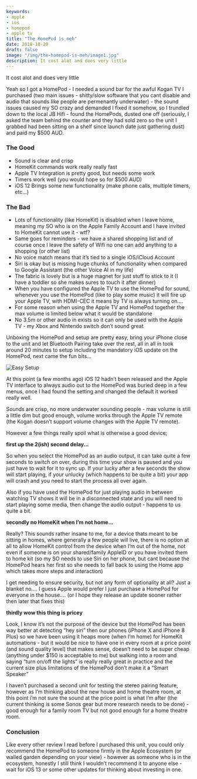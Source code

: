```yaml
---
keywords:
- apple
- ios
- homepod
- apple tv
title: "The HomePod is meh"
date: 2018-10-20
draft: false
image: "/img/the-homepod-is-meh/image1.jpg"
description: It cost alot and does very little
---
```


It cost alot and does very little

Yeah so I got a HomePod - I needed a sound bar for the awful Kogan TV I purchased (two main issues - shitty/slow software that you cant disable and audio that sounds like people are permenantly underwater) - the sound issues caused my SO crazy and demanded I fixed it somehow, so I trundled down to the local JB Hifi - found the HomePods, dusted one off (seriously, I asked the team behind the counter and they had sold zero so the unit I grabbed had been sitting on a shelf since launch date just gathering dust) and paid my $500 AUD.

### The Good

* Sound is clear and crisp
* HomeKit commands work really really fast
* Apple TV Integration is pretty good, but needs some work
* Timers work well (you would hope so for $500 AUD)
* iOS 12 Brings some new functionality (make phone calls, multiple timers, etc...) 

### The Bad

- Lots of functionality (like HomeKit) is disabled when I leave home, meaning my SO who is on the Apple Family Account and I have invited to HomeKit cannot use it - wtf?
- Same goes for reminders - we have a shared shopping list and of course once I leave the safety of Wifi no one can add anything to a shopping (or other list) 
- No voice match means that it’s tied to a single iOS/iCloud Account
- Siri is okay but is missing huge chunks of functionality when compared to Google Assistant (the other Voice AI in my life)
- The fabric is lovely but is a huge magnet for just stuff to stick to it (I have a toddler so she makes sures to touch it after dinner)
- When you have configured the Apple TV to use the HomePod for sound, whenever you use the HomePod (like to play some music) it will fire up your Apple TV, with HDMI-CEC it means by TV is always turning on....
- For some reason when using the Apple TV and HomePod together the max volume is limited below what it would be standalone
- No 3.5m or other audio in exists so it can only be used with the Apple TV - my Xbox and Nintendo switch don’t sound great

Unboxing the HomePod and setup are pretty easy, bring your iPhone close to the unit and let Bluetooth Pairing take over the rest, all in all in took around 20 minutes to setup including the mandatory iOS update on the HomePod, next came the fun bits...

![Easy Setup](/img/the-homepod-is-meh/image2.jpg)

At this point (a few months ago) iOS 12 hadn’t been released and the Apple TV interface to always audio out to the HomePod was buried deep in a few menus, once I had found the setting and changed the default it worked really well.

Sounds are crisp, no more underwater sounding people - max volume is still a little dim but good enough, volume works through the Apple TV remote (the Kogan doesn’t support volume changes with the Apple TV remote).

However a few things really spoil what is otherwise a good device; 

**first up the 2(ish) second delay...**

So when you select the HomePod as an audio output, it can take quite a few seconds to switch on over, during this time your show is paused and you just have to wait for it to sync up. If your lucky after a few seconds the show will start playing, if your unlucky (which happens to be quite a bit) your app will crash and you need to start the process all over again.

Also if you have used the HomePod for just playing audio in between watching TV shows it will be in a disconnected state and you will need to start playing some media, then change the audio output - happens to us quite a bit.

**secondly no HomeKit when I’m not home...**

Really? This sounds rather insane to me, for a device thats meant to be sitting in homes, where generally a few people will live, there is no option at all to allow HomeKit control from the device when I’m out of the home, not even if someone is on your shared/family AppleID or you have invited them to home kit (so my SO needs to use Siri on her phone, but cant because the HomePod hears her first so she needs to fall back to using the Home app which takes more steps and interaction)

I get needing to ensure security, but not any form of optionality at all? Just a blanket no.... I guess Apple would prefer I just purchase a HomePod for everyone in the house.... (or I hope they release an update sooner rather then later that fixes this)

**thirdly wow this thing is pricey**

Look, I know it’s not the purpose of the device but the HomePod has been way better at detecting “hey siri” then our phones (iPhone X and iPhone 8 Plus) so we have been using it heaps more (when I’m home) for HomeKit automations - but it would be nice to have one in every room at a price point (and sound quality level) that makes sense, doesn’t need to be super cheap (anything under $150 is acceptable to me) but walking into a room and saying “turn on/off the lights” is really really great in practice and the current size plus limitations of the HomePod don’t make it a “Smart Speaker”

I haven’t purchased a second unit for testing the stereo pairing feature, however as I’m thinking about the new house and home theatre room, at this point i’m not sure the sound at the price point is what I’m after (the current thinking is some Sonos gear but more research needs to be done) - good enough for a family room TV but not good enough for a home theatre room.

### Conclusion

Like every other review I read before I purchased this unit, you could only recommend the HomePod to someone firmly in the Apple Ecosystem (or walled garden depending on your view) - however as someone who is in the ecosystem, honestly I still think I wouldn’t recommend it to anyone else - wait for iOS 13 or some other updates for thinking about investing in one.